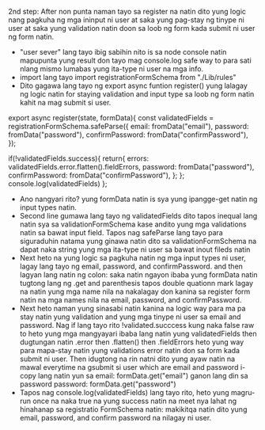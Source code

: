 2nd step: After non punta naman tayo sa register na natin dito yung logic nang pagkuha ng mga ininput ni user at saka yung pag-stay ng tinype ni user at saka yung validation natin doon sa loob ng form kada submit ni user ng form natin.

- "user sever" lang tayo ibig sabihin nito is sa node console natin mapupunta yung result don tayo mag console.log safe way to para sati nlang mismo lumabas yung ita-type ni user na mga info.
- import lang tayo import registrationFormSchema from "./Lib/rules"
- Dito gagawa lang tayo ng export async funtion register() yung lalagay ng logic natin for staying validation and input type sa loob ng form natin kahit na mag submit si user. 

export async register(state, formData){
  const validatedFields = registrationFormSchema.safeParse({
    email: fromData("email"),
    password: fromData("password"),
    confirmPassword: fromData("confirmPassword"),
  });

  if(!validatedFields.success){
    return{
      errors:
        validatedFields.error.flatten().fieldErrors,
        password: fromData("password"),
        confirmPassword: fromData("confirmPassword"),
    };
  };
  console.log(validatedFields)
};

- Ano nangyari rito? yung formData natin is sya yung ipangge-get natin ng input types natin. 
- Second line gumawa lang tayo ng validatedFields dito tapos inequal lang natin sya sa validationFormSchema kase andito yung mga validations natin sa bawat input field. Tapos nag safeParse lang tayo para siguraduhin natama yung ginawa natin dito sa validationFormSchema na dapat naka string yung mga ita-type ni user sa bawat inout fileds natin
- Next heto na yung logic sa pagkuha natin ng mga input types ni user, lagay lang tayo ng email, password, and confirmPassword. and then lagyan lang natin ng colon: saka natin ngayon ibaba yung formData natin tugtong lang ng .get and parenthesis tapos double quationn mark lagay na natin yung mga name nila na nakalagay don kanina sa register form natin na mga names nila na email, password, and confirmPassword. 
- Next heto naman yung sinasabi natin kanina na logic way para ma pa stay natin yung validation and yung mga tinype ni user sa email and password. Nag if lang tayo rito !validated.succcess kung naka false raw to heto yung mga mangyayari ibaba lang natin yung validatedFields then dugtungan natin .error then .flatten() then .fieldErrors heto yung way para mapa-stay natin yung validations error natin don sa form kada submit ni user. Then idugtong na rin natni dito yung ayaw natin na mawal everytime na gsubmit si user which are email and password i-copy lang natin yun sa email: formData.get("email") ganon lang din sa password password: formData.get("password")
- Tapos nag console.log(validatedFields) lang tayo rito, heto yung magru-run once na naka true na yung success natin na meet nya lahat ng hinahanap sa registratio FormSchema natin: makikitqa natin dito yung email, password, and confirm password na nilagay ni user.
